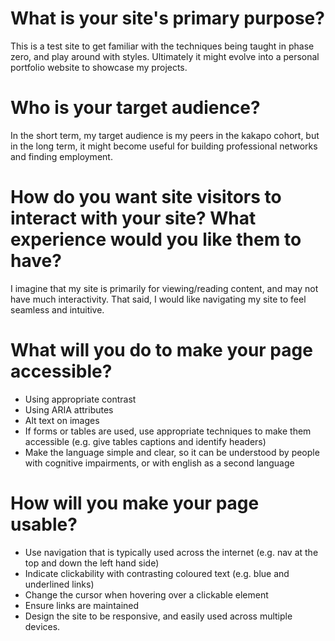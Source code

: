 <h1>What is your site's primary purpose?</h1>

<p>This is a test site to get familiar with the techniques being taught in phase zero, and play around with styles. Ultimately it might evolve into a personal portfolio website to showcase my projects. </p>

<h1>Who is your target audience?</h1>

<p>In the short term, my target audience is my peers in the kakapo cohort, but in the long term, it might become useful for building professional networks and finding employment.</p> 

<h1>How do you want site visitors to interact with your site? What experience would you like them to have?</h1>

<p>I imagine that my site is primarily for viewing/reading content, and may not have much interactivity. That said, I would like navigating my site to feel seamless and intuitive.</p>

<h1>What will you do to make your page accessible?</h1>

<ul>
  <li>Using appropriate contrast</li>
  <li>Using ARIA attributes</li>
  <li>Alt text on images</li>
  <li>If forms or tables are used, use appropriate techniques to make them accessible (e.g. give tables captions and identify headers)</li>
  <li>Make the language simple and clear, so it can be understood by people with cognitive impairments, or with english as a second language</li>
</ul>

<h1>How will you make your page usable?</h1>

<ul>
  <li>Use navigation that is typically used across the internet (e.g. nav at the top and down the left hand side)</li>
  <li>Indicate clickability with contrasting coloured text (e.g. blue and underlined links)</li>
  <li>Change the cursor when hovering over a clickable element</li>
  <li>Ensure links are maintained</li>
  <li>Design the site to be responsive, and easily used across multiple devices.</li>
</ul>
